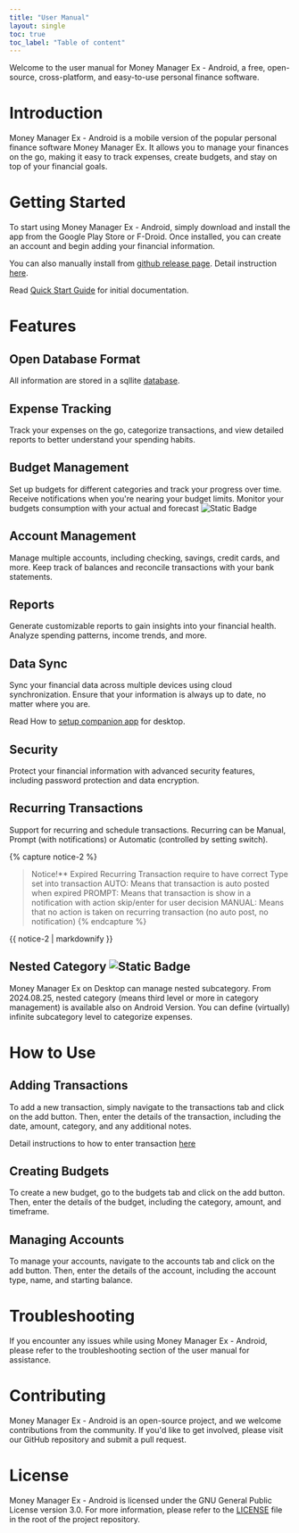 ```yaml
---
title: "User Manual"
layout: single
toc: true
toc_label: "Table of content"
---
```


Welcome to the user manual for Money Manager Ex - Android, a free, open-source, cross-platform, and easy-to-use personal finance software.


# Introduction

Money Manager Ex - Android is a mobile version of the popular personal finance software Money Manager Ex. It allows you to manage your finances on the go, making it easy to track expenses, create budgets, and stay on top of your financial goals.

# Getting Started

To start using Money Manager Ex - Android, simply download and install the app from the Google Play Store or F-Droid. Once installed, you can create an account and begin adding your financial information.

You can also manually install from [github release page](https://github.com/moneymanagerex/android-money-manager-ex/releases/latest). 
Detail instruction [here](install.md).

Read [Quick Start Guide](/quickstart/) for initial documentation.

# Features

## Open Database Format

All information are stored in a sqllite [database](database.md).

## Expense Tracking

Track your expenses on the go, categorize transactions, and view detailed reports to better understand your spending habits.

## Budget Management

Set up budgets for different categories and track your progress over time. Receive notifications when you're nearing your budget limits.
Monitor your budgets consumption with your actual and forecast ![Static Badge](https://img.shields.io/badge/since-5.2.3-green)

## Account Management

Manage multiple accounts, including checking, savings, credit cards, and more. Keep track of balances and reconcile transactions with your bank statements.

## Reports

Generate customizable reports to gain insights into your financial health. Analyze spending patterns, income trends, and more.

## Data Sync

Sync your financial data across multiple devices using cloud synchronization. Ensure that your information is always up to date, no matter where you are.

Read How to [setup companion app](/quickstart/start_companion/) for desktop.

## Security

Protect your financial information with advanced security features, including password protection and data encryption.

## Recurring Transactions

Support for recurring and schedule transactions. Recurring can be Manual, Prompt (with notifications) or Automatic (controlled by setting switch).

{% capture notice-2 %}
> Notice!**
> Expired Recurring Transaction require to have correct Type set into transaction
> AUTO: Means that transaction is auto posted when expired
> PROMPT: Means that transaction is show in a notification with action skip/enter for user decision
> MANUAL: Means that no action is taken on recurring transaction (no auto post, no notification)
{% endcapture %}
<div class="notice--warning">
  {{ notice-2 | markdownify }}
</div>

## Nested Category ![Static Badge](https://img.shields.io/badge/since-2024.08.25-green)

Money Manager Ex on Desktop can manage nested subcategory.
From 2024.08.25, nested category (means third level or more in category management) is available also on Android Version.
You can define (virtually) infinite subcategory level to categorize expenses. 

# How to Use

## Adding Transactions

To add a new transaction, simply navigate to the transactions tab and click on the add button. Then, enter the details of the transaction, including the date, amount, category, and any additional notes.

Detail instructions to how to enter transaction [here](add_transaction.md)

## Creating Budgets

To create a new budget, go to the budgets tab and click on the add button. Then, enter the details of the budget, including the category, amount, and timeframe.

## Managing Accounts

To manage your accounts, navigate to the accounts tab and click on the add button. Then, enter the details of the account, including the account type, name, and starting balance.

# Troubleshooting

If you encounter any issues while using Money Manager Ex - Android, please refer to the troubleshooting section of the user manual for assistance.

# Contributing

Money Manager Ex - Android is an open-source project, and we welcome contributions from the community. If you'd like to get involved, please visit our GitHub repository and submit a pull request.

# License

Money Manager Ex - Android is licensed under the GNU General Public License version 3.0. For more information, please refer to the [LICENSE](https://github.com/moneymanagerex/android-money-manager-ex?tab=GPL-3.0-1-ov-file) file in the root of the project repository.
